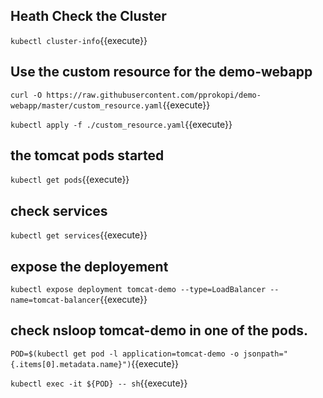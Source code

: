 ## Heath Check the Cluster

`kubectl cluster-info`{{execute}}

## Use the custom resource for the demo-webapp

`curl -O https://raw.githubusercontent.com/pprokopi/demo-webapp/master/custom_resource.yaml`{{execute}}

`kubectl apply -f ./custom_resource.yaml`{{execute}}

## the tomcat pods started

`kubectl get pods`{{execute}}

## check services

`kubectl get services`{{execute}}

## expose the deployement

`kubectl expose deployment tomcat-demo --type=LoadBalancer --name=tomcat-balancer`{{execute}}

## check nsloop tomcat-demo in one of the pods.

`POD=$(kubectl get pod -l application=tomcat-demo -o jsonpath="{.items[0].metadata.name}")`{{execute}}

`kubectl exec -it ${POD} -- sh`{{execute}}
